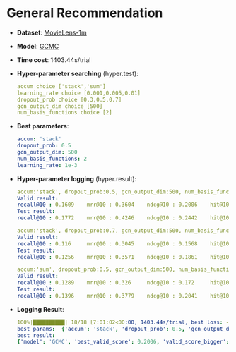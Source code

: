 # General Recommendation

- **Dataset**: [MovieLens-1m](../../md/ml-1m_general.md)

- **Model**: [GCMC](https://recbole.io/docs/user_guide/model/general/gcmc.html)

- **Time cost**: 1403.44s/trial

- **Hyper-parameter searching** (hyper.test):

  ```yaml
  accum choice ['stack','sum'] 
  learning_rate choice [0.001,0.005,0.01] 
  dropout_prob choice [0.3,0.5,0.7] 
  gcn_output_dim choice [500] 
  num_basis_functions choice [2]
  ```

- **Best parameters**:

  ```yaml
  accum: 'stack'  
  dropout_prob: 0.5  
  gcn_output_dim: 500  
  num_basis_functions: 2  
  learning_rate: 1e-3
  ```

- **Hyper-parameter logging** (hyper.result):

  ```yaml
  accum:'stack', dropout_prob:0.5, gcn_output_dim:500, num_basis_functions:2, learning_rate:0.001
  Valid result:
  recall@10 : 0.1609    mrr@10 : 0.3604    ndcg@10 : 0.2006    hit@10 : 0.7006    precision@10 : 0.1495
  Test result:
  recall@10 : 0.1772    mrr@10 : 0.4246    ndcg@10 : 0.2442    hit@10 : 0.7214    precision@10 : 0.1823

  accum:'stack', dropout_prob:0.7, gcn_output_dim:500, num_basis_functions:2, learning_rate:0.005
  Valid result:
  recall@10 : 0.116     mrr@10 : 0.3045    ndcg@10 : 0.1568    hit@10 : 0.6007    precision@10 : 0.118
  Test result:
  recall@10 : 0.1256    mrr@10 : 0.3571    ndcg@10 : 0.1861    hit@10 : 0.6186    precision@10 : 0.1397

  accum:'sum', dropout_prob:0.5, gcn_output_dim:500, num_basis_functions:2, learning_rate:0.005
  Valid result:
  recall@10 : 0.1289    mrr@10 : 0.326     ndcg@10 : 0.172     hit@10 : 0.6309    precision@10 : 0.1302
  Test result:
  recall@10 : 0.1396    mrr@10 : 0.3779    ndcg@10 : 0.2041    hit@10 : 0.6534    precision@10 : 0.1542
  ```

- **Logging Result**:

  ```yaml
  100%|██████████| 18/18 [7:01:02<00:00, 1403.44s/trial, best loss: -0.2006]
  best params:  {'accum': 'stack', 'dropout_prob': 0.5, 'gcn_output_dim': 500, 'learning_rate': 0.001, 'num_basis_functions': 2}
  best result: 
  {'model': 'GCMC', 'best_valid_score': 0.2006, 'valid_score_bigger': True, 'best_valid_result': OrderedDict([('recall@10', 0.1609), ('mrr@10', 0.3604), ('ndcg@10', 0.2006), ('hit@10', 0.7006), ('precision@10', 0.1495)]), 'test_result': OrderedDict([('recall@10', 0.1772), ('mrr@10', 0.4246), ('ndcg@10', 0.2442), ('hit@10', 0.7214), ('precision@10', 0.1823)])}
  ```
